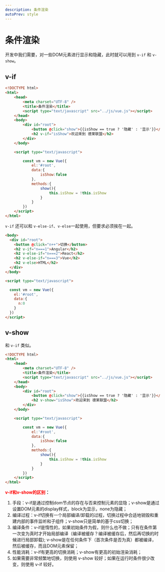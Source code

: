 ```yaml
---
description: 条件渲染
autoPrev: style
---
```


# 条件渲染

开发中我们需要，对一些DOM元素进行显示和隐藏，此时就可以用到 `v-if` 和 `v-show`。

## v-if <Badge text="重要" type="error"/>
```html
<!DOCTYPE html>
<html>
	<head>
		<meta charset="UTF-8" />
		<title>条件渲染</title>
		<script type="text/javascript" src="../js/vue.js"></script>
	</head>
	<body>
		<div id="root">
			<button @click="show">{{isShow == true ? '隐藏' : '显示'}}</button>
			<h2 v-if="isShow">欢迎来到 德莱联盟</h2>
		</div>
	</body>

	<script type="text/javascript">

		const vm = new Vue({
			el:'#root',
			data:{
				isShow:false
			},
			methods:{
				show(){
					this.isShow = !this.isShow
				}
			}
		})
	</script>
</html>
```
`v-if` 还可以和 `v-else-if`、`v-else`一起使用，但要求必须挨在一起。
```html
<body>
  <div id="root">
    <button @click="n++">切换</button>
    <h2 v-if="n===1">Angular</h2>
    <h2 v-else-if="n===2">React</h2>
    <h2 v-else-if="n===3">Vue</h2>
    <h2 v-else>HTML</h2>
  </div>
</body>

<script type="text/javascript">

  const vm = new Vue({
    el:'#root',
    data:{
      n:0
    }
  })
</script>
```

## v-show <Badge text="重要" type="error"/>
和 `v-if` 类似。

```html
<!DOCTYPE html>
<html>
	<head>
		<meta charset="UTF-8" />
		<title>条件渲染</title>
		<script type="text/javascript" src="../js/vue.js"></script>
	</head>
	<body>
		<div id="root">
			<button @click="show">{{isShow == true ? '隐藏' : '显示'}}</button>
			<h2 v-show="isShow">欢迎来到 德莱联盟</h2>
		</div>
	</body>

	<script type="text/javascript">

		const vm = new Vue({
			el:'#root',
			data:{
				isShow:false
			},
			methods:{
				show(){
					this.isShow = !this.isShow
				}
			}
		})
	</script>
</html>
```

**<font color='red'>v-if和v-show的区别</font>：**

1. 手段：v-if是通过控制dom节点的存在与否来控制元素的显隐；v-show是通过设置DOM元素的display样式，block为显示，none为隐藏；
2. 编译过程：v-if切换有一个局部编译/卸载的过程，切换过程中合适地销毁和重建内部的事件监听和子组件；v-show只是简单的基于css切换；
3. 编译条件：v-if是惰性的，如果初始条件为假，则什么也不做；只有在条件第一次变为真时才开始局部编译（编译被缓存？编译被缓存后，然后再切换的时候进行局部卸载); v-show是在任何条件下（首次条件是否为真）都被编译，然后被缓存，而且DOM元素保留；
4. 性能消耗：v-if有更高的切换消耗；v-show有更高的初始渲染消耗；
5. 如果需要非常频繁地切换，则使用 v-show 较好；如果在运行时条件很少改变，则使用 v-if 较好。



